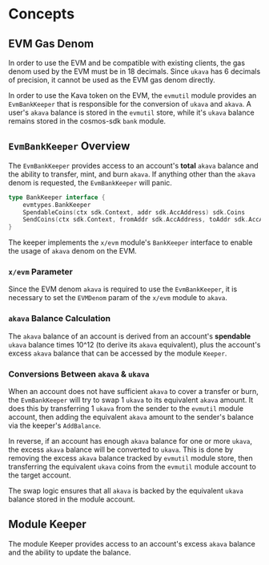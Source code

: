<!--
order: 1
-->

# Concepts

## EVM Gas Denom

In order to use the EVM and be compatible with existing clients, the gas denom used by the EVM must be in 18 decimals. Since `ukava` has 6 decimals of precision, it cannot be used as the EVM gas denom directly.

In order to use the Kava token on the EVM, the `evmutil` module provides an `EvmBankKeeper` that is responsible for the conversion of `ukava` and `akava`. A user's `akava` balance is stored in the `evmutil` store, while it's `ukava` balance remains stored in the cosmos-sdk `bank` module.

## `EvmBankKeeper` Overview

The `EvmBankKeeper` provides access to an account's **total** `akava` balance and the ability to transfer, mint, and burn `akava`. If anything other than the `akava` denom is requested, the `EvmBankKeeper` will panic.

```go
type BankKeeper interface {
	evmtypes.BankKeeper
	SpendableCoins(ctx sdk.Context, addr sdk.AccAddress) sdk.Coins
	SendCoins(ctx sdk.Context, fromAddr sdk.AccAddress, toAddr sdk.AccAddress, amt sdk.Coins) error
}
```

The keeper implements the `x/evm` module's `BankKeeper` interface to enable the usage of `akava` denom on the EVM.

### `x/evm` Parameter

Since the EVM denom `akava` is required to use the `EvmBankKeeper`, it is necessary to set the `EVMDenom` param of the `x/evm` module to `akava`.

### `akava` Balance Calculation

The `akava` balance of an account is derived from an account's **spendable** `ukava` balance times 10^12 (to derive its `akava` equivalent), plus the account's excess `akava` balance that can be accessed by the module `Keeper`.

### Conversions Between `akava` & `ukava`

When an account does not have sufficient `akava` to cover a transfer or burn, the `EvmBankKeeper` will try to swap 1 `ukava` to its equivalent `akava` amount. It does this by transferring 1 `ukava` from the sender to the `evmutil` module account, then adding the equivalent `akava` amount to the sender's balance via the keeper's `AddBalance`.

In reverse, if an account has enough `akava` balance for one or more `ukava`, the excess `akava` balance will be converted to `ukava`. This is done by removing the excess `akava` balance tracked by `evmutil` module store, then transferring the equivalent `ukava` coins from the `evmutil` module account to the target account.

The swap logic ensures that all `akava` is backed by the equivalent `ukava` balance stored in the module account.

## Module Keeper

The module Keeper provides access to an account's excess `akava` balance and the ability to update the balance.
